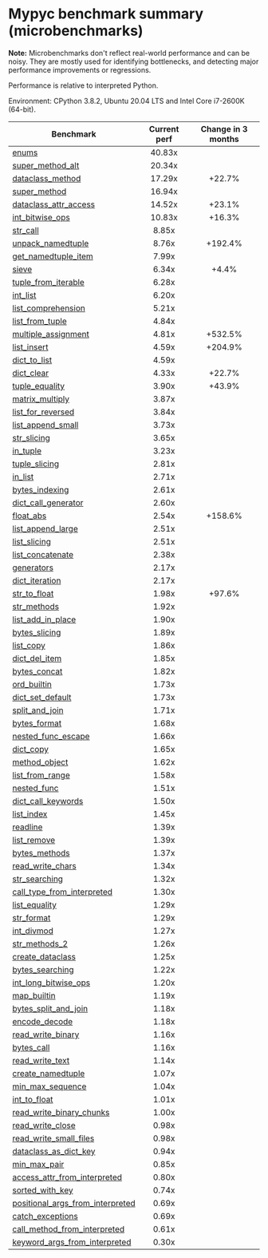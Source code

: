# Mypyc benchmark summary (microbenchmarks)

**Note:** Microbenchmarks don't reflect real-world performance and can be noisy.
           They are mostly used for identifying bottlenecks, and detecting major performance
           improvements or regressions.

Performance is relative to interpreted Python.

Environment: CPython 3.8.2, Ubuntu 20.04 LTS and Intel Core i7-2600K (64-bit).

| Benchmark | Current perf | Change in 3 months |
| --- | :---: | :---: |
| [enums](benchmarks/enums.md) | 40.83x |  |
| [super_method_alt](benchmarks/super_method_alt.md) | 20.34x |  |
| [dataclass_method](benchmarks/dataclass_method.md) | 17.29x | +22.7% |
| [super_method](benchmarks/super_method.md) | 16.94x |  |
| [dataclass_attr_access](benchmarks/dataclass_attr_access.md) | 14.52x | +23.1% |
| [int_bitwise_ops](benchmarks/int_bitwise_ops.md) | 10.83x | +16.3% |
| [str_call](benchmarks/str_call.md) | 8.85x |  |
| [unpack_namedtuple](benchmarks/unpack_namedtuple.md) | 8.76x | +192.4% |
| [get_namedtuple_item](benchmarks/get_namedtuple_item.md) | 7.99x |  |
| [sieve](benchmarks/sieve.md) | 6.34x | +4.4% |
| [tuple_from_iterable](benchmarks/tuple_from_iterable.md) | 6.28x |  |
| [int_list](benchmarks/int_list.md) | 6.20x |  |
| [list_comprehension](benchmarks/list_comprehension.md) | 5.21x |  |
| [list_from_tuple](benchmarks/list_from_tuple.md) | 4.84x |  |
| [multiple_assignment](benchmarks/multiple_assignment.md) | 4.81x | +532.5% |
| [list_insert](benchmarks/list_insert.md) | 4.59x | +204.9% |
| [dict_to_list](benchmarks/dict_to_list.md) | 4.59x |  |
| [dict_clear](benchmarks/dict_clear.md) | 4.33x | +22.7% |
| [tuple_equality](benchmarks/tuple_equality.md) | 3.90x | +43.9% |
| [matrix_multiply](benchmarks/matrix_multiply.md) | 3.87x |  |
| [list_for_reversed](benchmarks/list_for_reversed.md) | 3.84x |  |
| [list_append_small](benchmarks/list_append_small.md) | 3.73x |  |
| [str_slicing](benchmarks/str_slicing.md) | 3.65x |  |
| [in_tuple](benchmarks/in_tuple.md) | 3.23x |  |
| [tuple_slicing](benchmarks/tuple_slicing.md) | 2.81x |  |
| [in_list](benchmarks/in_list.md) | 2.71x |  |
| [bytes_indexing](benchmarks/bytes_indexing.md) | 2.61x |  |
| [dict_call_generator](benchmarks/dict_call_generator.md) | 2.60x |  |
| [float_abs](benchmarks/float_abs.md) | 2.54x | +158.6% |
| [list_append_large](benchmarks/list_append_large.md) | 2.51x |  |
| [list_slicing](benchmarks/list_slicing.md) | 2.51x |  |
| [list_concatenate](benchmarks/list_concatenate.md) | 2.38x |  |
| [generators](benchmarks/generators.md) | 2.17x |  |
| [dict_iteration](benchmarks/dict_iteration.md) | 2.17x |  |
| [str_to_float](benchmarks/str_to_float.md) | 1.98x | +97.6% |
| [str_methods](benchmarks/str_methods.md) | 1.92x |  |
| [list_add_in_place](benchmarks/list_add_in_place.md) | 1.90x |  |
| [bytes_slicing](benchmarks/bytes_slicing.md) | 1.89x |  |
| [list_copy](benchmarks/list_copy.md) | 1.86x |  |
| [dict_del_item](benchmarks/dict_del_item.md) | 1.85x |  |
| [bytes_concat](benchmarks/bytes_concat.md) | 1.82x |  |
| [ord_builtin](benchmarks/ord_builtin.md) | 1.73x |  |
| [dict_set_default](benchmarks/dict_set_default.md) | 1.73x |  |
| [split_and_join](benchmarks/split_and_join.md) | 1.71x |  |
| [bytes_format](benchmarks/bytes_format.md) | 1.68x |  |
| [nested_func_escape](benchmarks/nested_func_escape.md) | 1.66x |  |
| [dict_copy](benchmarks/dict_copy.md) | 1.65x |  |
| [method_object](benchmarks/method_object.md) | 1.62x |  |
| [list_from_range](benchmarks/list_from_range.md) | 1.58x |  |
| [nested_func](benchmarks/nested_func.md) | 1.51x |  |
| [dict_call_keywords](benchmarks/dict_call_keywords.md) | 1.50x |  |
| [list_index](benchmarks/list_index.md) | 1.45x |  |
| [readline](benchmarks/readline.md) | 1.39x |  |
| [list_remove](benchmarks/list_remove.md) | 1.39x |  |
| [bytes_methods](benchmarks/bytes_methods.md) | 1.37x |  |
| [read_write_chars](benchmarks/read_write_chars.md) | 1.34x |  |
| [str_searching](benchmarks/str_searching.md) | 1.32x |  |
| [call_type_from_interpreted](benchmarks/call_type_from_interpreted.md) | 1.30x |  |
| [list_equality](benchmarks/list_equality.md) | 1.29x |  |
| [str_format](benchmarks/str_format.md) | 1.29x |  |
| [int_divmod](benchmarks/int_divmod.md) | 1.27x |  |
| [str_methods_2](benchmarks/str_methods_2.md) | 1.26x |  |
| [create_dataclass](benchmarks/create_dataclass.md) | 1.25x |  |
| [bytes_searching](benchmarks/bytes_searching.md) | 1.22x |  |
| [int_long_bitwise_ops](benchmarks/int_long_bitwise_ops.md) | 1.20x |  |
| [map_builtin](benchmarks/map_builtin.md) | 1.19x |  |
| [bytes_split_and_join](benchmarks/bytes_split_and_join.md) | 1.18x |  |
| [encode_decode](benchmarks/encode_decode.md) | 1.18x |  |
| [read_write_binary](benchmarks/read_write_binary.md) | 1.16x |  |
| [bytes_call](benchmarks/bytes_call.md) | 1.16x |  |
| [read_write_text](benchmarks/read_write_text.md) | 1.14x |  |
| [create_namedtuple](benchmarks/create_namedtuple.md) | 1.07x |  |
| [min_max_sequence](benchmarks/min_max_sequence.md) | 1.04x |  |
| [int_to_float](benchmarks/int_to_float.md) | 1.01x |  |
| [read_write_binary_chunks](benchmarks/read_write_binary_chunks.md) | 1.00x |  |
| [read_write_close](benchmarks/read_write_close.md) | 0.98x |  |
| [read_write_small_files](benchmarks/read_write_small_files.md) | 0.98x |  |
| [dataclass_as_dict_key](benchmarks/dataclass_as_dict_key.md) | 0.94x |  |
| [min_max_pair](benchmarks/min_max_pair.md) | 0.85x |  |
| [access_attr_from_interpreted](benchmarks/access_attr_from_interpreted.md) | 0.80x |  |
| [sorted_with_key](benchmarks/sorted_with_key.md) | 0.74x |  |
| [positional_args_from_interpreted](benchmarks/positional_args_from_interpreted.md) | 0.69x |  |
| [catch_exceptions](benchmarks/catch_exceptions.md) | 0.69x |  |
| [call_method_from_interpreted](benchmarks/call_method_from_interpreted.md) | 0.61x |  |
| [keyword_args_from_interpreted](benchmarks/keyword_args_from_interpreted.md) | 0.30x |  |
